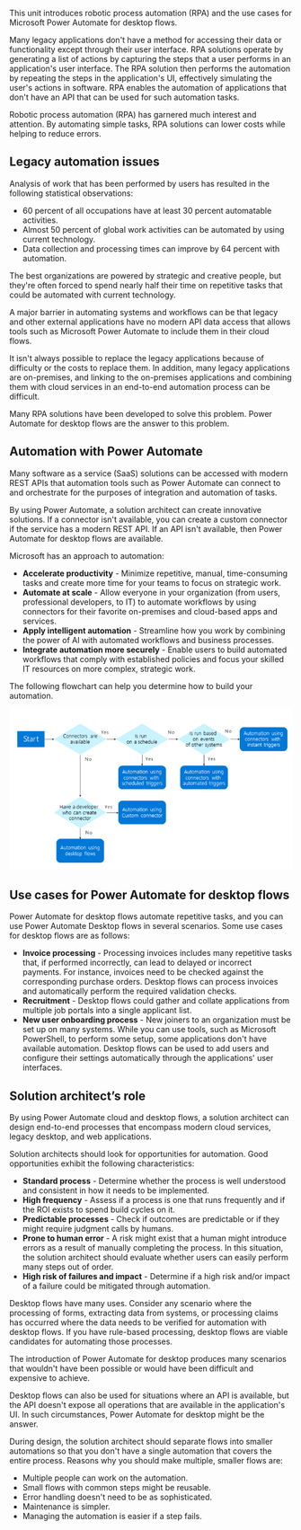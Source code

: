 This unit introduces robotic process automation (RPA) and the use cases for Microsoft Power Automate for desktop flows.

Many legacy applications don't have a method for accessing their data or functionality except through their user interface. RPA solutions operate by generating a list of actions by capturing the steps that a user performs in an application's user interface. The RPA solution then performs the automation by repeating the steps in the application's UI, effectively simulating the user's actions in software. RPA enables the automation of applications that don't have an API that can be used for such automation tasks.

Robotic process automation (RPA) has garnered much interest and attention. By automating simple tasks, RPA solutions can lower costs while helping to reduce errors.

## Legacy automation issues

Analysis of work that has been performed by users has resulted in the following statistical observations:

- 60 percent of all occupations have at least 30 percent automatable activities.
- Almost 50 percent of global work activities can be automated by using current technology.
- Data collection and processing times can improve by 64 percent with automation.

The best organizations are powered by strategic and creative people, but they're often forced to spend nearly half their time on repetitive tasks that could be automated with current technology.

A major barrier in automating systems and workflows can be that legacy and other external applications have no modern API data access that allows tools such as Microsoft Power Automate to include them in their cloud flows.

It isn't always possible to replace the legacy applications because of difficulty or the costs to replace them. In addition, many legacy applications are on-premises, and linking to the on-premises applications and combining them with cloud services in an end-to-end automation process can be difficult.

Many RPA solutions have been developed to solve this problem. Power Automate for desktop flows are the answer to this problem.

## Automation with Power Automate

Many software as a service (SaaS) solutions can be accessed with modern REST APIs that automation tools such as Power Automate can connect to and orchestrate for the purposes of integration and automation of tasks.

By using Power Automate, a solution architect can create innovative solutions. If a connector isn't available, you can create a custom connector if the service has a modern REST API. If an API isn't available, then Power Automate for desktop flows are available.

Microsoft has an approach to automation:

- **Accelerate productivity** - Minimize repetitive, manual, time-consuming tasks and create more time for your teams to focus on strategic work.
- **Automate at scale** - Allow everyone in your organization (from users, professional developers, to IT) to automate workflows by using connectors for their favorite on-premises and cloud-based apps and services. 
- **Apply intelligent automation** - Streamline how you work by combining the power of AI with automated workflows and business processes.
- **Integrate automation more securely** - Enable users to build automated workflows that comply with established policies and focus your skilled IT resources on more complex, strategic work.

The following flowchart can help you determine how to build your automation.

![Flowchart that shows decision-making for your design.](../media/1-decision-making-flow.png)

## Use cases for Power Automate for desktop flows

Power Automate for desktop flows automate repetitive tasks, and you can use Power Automate Desktop flows in several scenarios. Some use cases for desktop flows are as follows:

- **Invoice processing** - Processing invoices includes many repetitive tasks that, if performed incorrectly, can lead to delayed or incorrect payments. For instance, invoices need to be checked against the corresponding purchase orders. Desktop flows can process invoices and automatically perform the required validation checks.
- **Recruitment** - Desktop flows could gather and collate applications from multiple job portals into a single applicant list.
- **New user onboarding process** - New joiners to an organization must be set up on many systems. While you can use tools, such as Microsoft PowerShell, to perform some setup, some applications don't have available automation. Desktop flows can be used to add users and configure their settings automatically through the applications' user interfaces.

## Solution architect’s role

By using Power Automate cloud and desktop flows, a solution architect can design end-to-end processes that encompass modern cloud services, legacy desktop, and web applications.

Solution architects should look for opportunities for automation. Good opportunities exhibit the following characteristics:

- **Standard process** - Determine whether the process is well understood and consistent in how it needs to be implemented.
- **High frequency** - Assess if a process is one that runs frequently and if the ROI exists to spend build cycles on it.
- **Predictable processes** - Check if outcomes are predictable or if they might require judgment calls by humans.
- **Prone to human error** - A risk might exist that a human might introduce errors as a result of manually completing the process. In this situation, the solution architect should evaluate whether users can easily perform many steps out of order.
- **High risk of failures and impact** - Determine if a high risk and/or impact of a failure could be mitigated through automation.

Desktop flows have many uses. Consider any scenario where the processing of forms, extracting data from systems, or processing claims has occurred where the data needs to be verified for automation with desktop flows. If you have rule-based processing, desktop flows are viable candidates for automating those processes.

The introduction of Power Automate for desktop produces many scenarios that wouldn't have been possible or would have been difficult and expensive to achieve.

Desktop flows can also be used for situations where an API is available, but the API doesn't expose all operations that are available in the application's UI. In such circumstances, Power Automate for desktop might be the answer.

During design, the solution architect should separate flows into smaller automations so that you don't have a single automation that covers the entire process. Reasons why you should make multiple, smaller flows are:

- Multiple people can work on the automation.
- Small flows with common steps might be reusable.
- Error handling doesn't need to be as sophisticated.
- Maintenance is simpler.
- Managing the automation is easier if a step fails.

